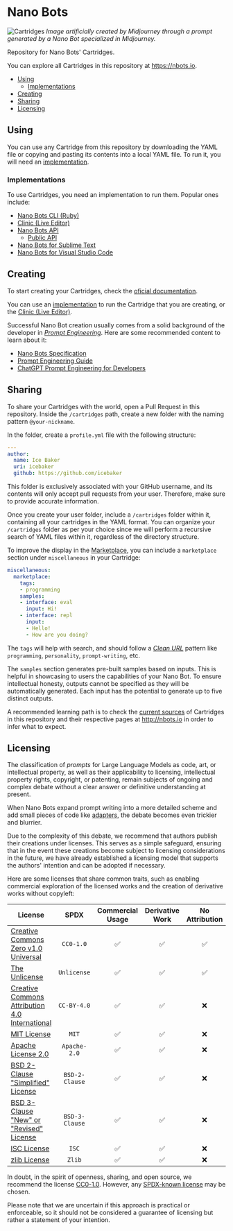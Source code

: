 # Nano Bots

![Cartridges](https://user-images.githubusercontent.com/113217272/237534411-61cd7610-5a8c-4294-8840-559a1c58c603.png)
_Image artificially created by Midjourney through a prompt generated by a Nano Bot specialized in Midjourney._

Repository for Nano Bots' Cartridges.

You can explore all Cartridges in this repository at https://nbots.io.

- [Using](#using)
  - [Implementations](#implementations)
- [Creating](#creating)
- [Sharing](#sharing)
- [Licensing](#licensing)

## Using

You can use any Cartridge from this repository by downloading the YAML file or copying and pasting its contents into a local YAML file. To run it, you will need an [implementation](#implementations).

### Implementations

To use Cartridges, you need an implementation to run them. Popular ones include:

- [Nano Bots CLI (Ruby)](https://github.com/icebaker/ruby-nano-bots)
- [Clinic (Live Editor)](https://clinic.nbots.io)
- [Nano Bots API](https://github.com/icebaker/nano-bots-api)
  - [Public API](https://api.nbots.io)
- [Nano Bots for Sublime Text](https://github.com/icebaker/sublime-nano-bots)
- [Nano Bots for Visual Studio Code](https://github.com/icebaker/vscode-nano-bots)

## Creating

To start creating your Cartridges, check the [oficial documentation](https://spec.nbots.io/#/README).

You can use an [implementation](#implementations) to run the Cartridge that you are creating, or the [Clinic (Live Editor)](https://clinic.nbots.io).

Successful Nano Bot creation usually comes from a solid background of the developer in [_Prompt Engineering_](https://en.wikipedia.org/wiki/Prompt_engineering). Here are some recommended content to learn about it:

- [Nano Bots Specification](https://spec.nbots.io/#/README)
- [Prompt Engineering Guide](https://www.promptingguide.ai)
- [ChatGPT Prompt Engineering for Developers](https://www.deeplearning.ai/short-courses/chatgpt-prompt-engineering-for-developers/)

## Sharing

To share your Cartridges with the world, open a Pull Request in this repository. Inside the `/cartridges` path, create a new folder with the naming pattern `@your-nickname`. 

In the folder, create a `profile.yml` file with the following structure:
```yml
---
author:
  name: Ice Baker
  uri: icebaker
  github: https://github.com/icebaker
```

This folder is exclusively associated with your GitHub username, and its contents will only accept pull requests from your user. Therefore, make sure to provide accurate information.

Once you create your user folder, include a `/cartridges` folder within it, containing all your cartridges in the YAML format. You can organize your `/cartridges` folder as per your choice since we will perform a recursive search of YAML files within it, regardless of the directory structure.

To improve the display in the [Marketplace](https://nbots.io), you can include a `marketplace` section under `miscellaneous` in your Cartridge:

```yml
miscellaneous:
  marketplace:
    tags:
    - programming
    samples:
    - interface: eval
      input: Hi!
    - interface: repl
      input:
      - Hello!
      - How are you doing?
```

The `tags` will help with search, and should follow a [_Clean URL_](https://en.wikipedia.org/wiki/Clean_URL) pattern like `programming`, `personality`, `prompt-writing`, etc.

The `samples` section generates pre-built samples based on inputs. This is helpful in showcasing to users the capabilities of your Nano Bot. To ensure intellectual honesty, outputs cannot be specified as they will be automatically generated. Each input has the potential to generate up to five distinct outputs.

A recommended learning path is to check the [current sources](https://github.com/icebaker/nano-bots/tree/main/cartridges) of Cartridges in this repository and their respective pages at http://nbots.io in order to infer what to expect.

## Licensing

The classification of _prompts_ for Large Language Models as code, art, or intellectual property, as well as their applicability to licensing, intellectual property rights, copyright, or patenting, remain subjects of ongoing and complex debate without a clear answer or definitive understanding at present.

When Nano Bots expand prompt writing into a more detailed scheme and add small pieces of code like [adapters](https://spec.nbots.io/#/README?id=adapters), the debate becomes even trickier and blurrier.

Due to the complexity of this debate, we recommend that authors publish their creations under licenses. This serves as a simple safeguard, ensuring that in the event these creations become subject to licensing considerations in the future, we have already established a licensing model that supports the authors' intention and can be adopted if necessary.

Here are some licenses that share common traits, such as enabling commercial exploration of the licensed works and the creation of derivative works without copyleft:

| License | SPDX | Commercial Usage | Derivative Work | No Attribution | No Copyleft |
|---------|:----:|:----------------:|:---------------:|:--------------:|:-----------:|
| [Creative Commons Zero v1.0 Universal](https://spdx.org/licenses/CC0-1.0.html) | `CC0-1.0` | ✅ | ✅ | ✅ | ✅ |
| [The Unlicense](https://spdx.org/licenses/Unlicense.html) | `Unlicense` | ✅ | ✅ | ✅ | ✅ |
| [Creative Commons Attribution 4.0 International](https://spdx.org/licenses/CC-BY-4.0.html) | `CC-BY-4.0` | ✅ | ✅ | ❌ | ✅ |
| [MIT License](https://spdx.org/licenses/MIT.html) | `MIT` | ✅ | ✅ | ❌ | ✅ |
| [Apache License 2.0](https://spdx.org/licenses/Apache-2.0.html) | `Apache-2.0` | ✅ | ✅ | ❌ | ✅ |
| [BSD 2-Clause "Simplified" License](https://spdx.org/licenses/BSD-2-Clause.html) | `BSD-2-Clause` | ✅ | ✅ | ❌ | ✅ |
| [BSD 3-Clause "New" or "Revised" License](https://spdx.org/licenses/BSD-3-Clause.html) | `BSD-3-Clause` | ✅ | ✅ | ❌ | ✅ |
| [ISC License](https://spdx.org/licenses/ISC.html) | `ISC` | ✅ | ✅ | ❌ | ✅ |
| [zlib License](https://spdx.org/licenses/Zlib.html) | `Zlib` | ✅ | ✅ | ❌ | ✅ |

In doubt, in the spirit of openness, sharing, and open source, we recommend the license [CC0-1.0](https://creativecommons.org/publicdomain/zero/1.0/). However, any [SPDX-known license](https://spdx.org/licenses/) may be chosen.

Please note that we are uncertain if this approach is practical or enforceable, so it should not be considered a guarantee of licensing but rather a statement of your intention.
